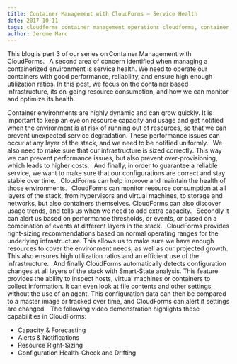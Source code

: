 ```yaml
---     
title: Container Management with CloudForms – Service Health
date: 2017-10-11
tags: cloudforms container management operations cloudforms, container, management, openshift 
author: Jerome Marc
---
```

 
This blog is part 3 of our series on Container Management with CloudForms.
  
A second area of concern identified when managing a containerized environment is service health.
We need to operate our containers with good performance, reliability, and ensure high enough
utilization ratios. In this post, we focus on the container based infrastructure, its on-going
resource consumption, and how we can monitor and optimize its health.

Container environments are highly dynamic and can grow quickly. It is important to keep an eye on
resource capacity and usage and get notified when the environment is at risk of running out of
resources, so that we can prevent unexpected service degradation. These performance issues can
occur at any layer of the stack, and we need to be notified uniformly.
  
We also need to make sure that our infrastructure is sized correctly. This way we can prevent
performance issues, but also prevent over-provisioning, which leads to higher costs.
  
And finally, in order to guarantee a reliable service, we want to make sure that our configurations
are correct and stay stable over time.
  
CloudForms can help improve and maintain the health of those environments.
  
CloudForms can monitor resource consumption at all layers of the stack, from hypervisors and
virtual machines, to storage and networks, but also containers themselves. CloudForms can also
discover usage trends, and tells us when we need to add extra capacity.
  
Secondly it can alert us based on performance thresholds, or events, or based on a combination of
events at different layers in the stack.
  
CloudForms provides right-sizing recommendations based on normal operating ranges for the
underlying infrastructure. This allows us to make sure we have enough resources to cover the
environment needs, as well as our projected growth. This also ensures high utilization ratios and
an efficient use of the infrastructure.
  
And finally CloudForms automatically detects configuration changes at all layers of the stack with
Smart-State analysis. This feature provides the ability to inspect hosts, virtual machines or
containers to collect information. It can even look at file contents and other settings, without
the use of an agent. This configuration data can then be compared to a master image or tracked
over time, and CloudForms can alert if settings are changed.
  
The following video demonstration highlights these capabilities in CloudForms:

* Capacity & Forecasting
* Alerts & Notifications
* Resource Right-Sizing
* Configuration Health-Check and Drifting
